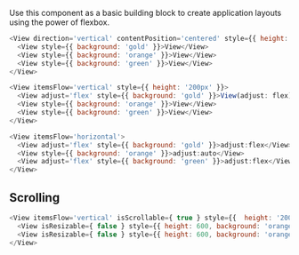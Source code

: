 Use this component as a basic building block to create application layouts using the power of flexbox.

```javascript
<View direction='vertical' contentPosition='centered' style={{ height: '200px' }}>
  <View style={{ background: 'gold' }}>View</View>
  <View style={{ background: 'orange' }}>View</View>
  <View style={{ background: 'green' }}>View</View>
</View>
```

```javascript
<View itemsFlow='vertical' style={{ height: '200px' }}>
  <View adjust='flex' style={{ background: 'gold' }}>View(adjust: flex)</View>
  <View style={{ background: 'orange' }}>View</View>
  <View style={{ background: 'green' }}>View</View>
</View>
```

```javascript
<View itemsFlow='horizontal'>
  <View adjust='flex' style={{ background: 'gold' }}>adjust:flex</View>
  <View style={{ background: 'orange' }}>adjust:auto</View>
  <View adjust='flex' style={{ background: 'green' }}>adjust:flex</View>
</View>
```

## Scrolling

```javascript
<View itemsFlow='vertical' isScrollable={ true } style={{  height: '200px'  }}>
  <View isResizable={ false } style={{ height: 600, background: 'orange' }}>View</View>
  <View isResizable={ false } style={{ height: 600, background: 'orange' }}>View</View>
</View>
```
